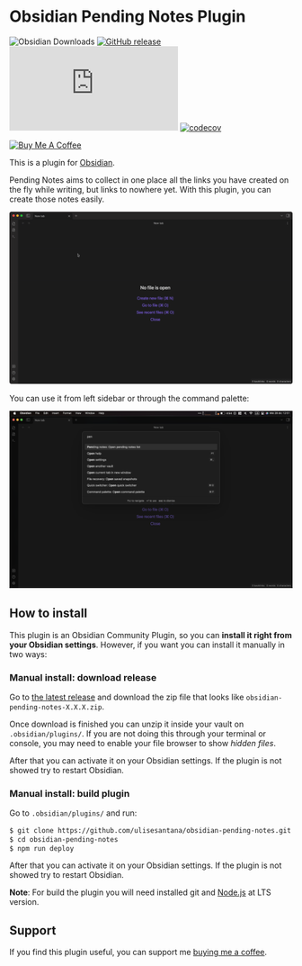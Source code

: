 # Obsidian Pending Notes Plugin
![Obsidian Downloads](https://img.shields.io/badge/dynamic/json?logo=obsidian&color=%23483699&label=downloads&query=%24%5B%22obsidian-pending-notes%22%5D.downloads&url=https%3A%2F%2Fraw.githubusercontent.com%2Fobsidianmd%2Fobsidian-releases%2Fmaster%2Fcommunity-plugin-stats.json)
[![GitHub release](https://img.shields.io/github/release/ulisesantana/obsidian-pending-notes.svg)](https://GitHub.com/ulisesantana/obsidian-pending-notes/releases/)
[![GitHub license](https://badgen.net/github/license/Naereen/Strapdown.js)](https://github.com/Naereen/StrapDown.js/blob/master/LICENSE)
[![codecov](https://codecov.io/github/ulisesantana/obsidian-pending-notes/branch/master/graph/badge.svg?token=XXwfgoPhoY)](https://codecov.io/github/ulisesantana/obsidian-pending-notes)

<a href="https://www.buymeacoffee.com/ulisesantana" target="_blank"><img src="https://cdn.buymeacoffee.com/buttons/v2/default-yellow.png" alt="Buy Me A Coffee" style="height: 42px !important;width: auto !important;" ></a>

This is a plugin for [Obsidian](https://obsidian.md).

Pending Notes aims to collect in one place all the links you have created on the fly while writing, but links to nowhere yet. With this plugin, you can create those notes easily.

![Show who the plugins can be used](docs/preview.gif)

You can use it from left sidebar or through the command palette:

![Command preview](docs/command.png)

## How to install

This plugin is an Obsidian Community Plugin, so you can **install it right from your Obsidian settings**. However, if you want you can install it manually in two ways: 

### Manual install: download release 
Go to [the latest release](https://github.com/ulisesantana/obsidian-pending-notes/releases/latest) and download the zip file that looks like `obsidian-pending-notes-X.X.X.zip`.

Once download is finished you can unzip it inside your vault on `.obsidian/plugins/`. If you are not doing this through your terminal or console, you may need to enable your file browser to show *hidden files*.

After that you can activate it on your Obsidian settings. If the plugin is not showed try to restart Obsidian.

### Manual install: build plugin
Go to `.obsidian/plugins/` and run:

```shell
$ git clone https://github.com/ulisesantana/obsidian-pending-notes.git
$ cd obsidian-pending-notes
$ npm run deploy
```

After that you can activate it on your Obsidian settings. If the plugin is not showed try to restart Obsidian.

**Note**: For build the plugin you will need installed git and [Node.js](https://nodejs.org/en/) at LTS version.

## Support 

If you find this plugin useful, you can support me [buying me a coffee](https://www.buymeacoffee.com/ulisesantana).
